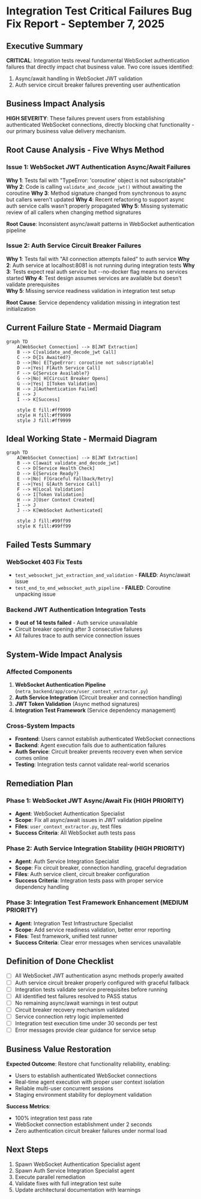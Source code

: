 # Integration Test Critical Failures Bug Fix Report - September 7, 2025

## Executive Summary
**CRITICAL**: Integration tests reveal fundamental WebSocket authentication failures that directly impact chat business value. Two core issues identified:
1. Async/await handling in WebSocket JWT validation 
2. Auth service circuit breaker failures preventing user authentication

## Business Impact Analysis
**HIGH SEVERITY**: These failures prevent users from establishing authenticated WebSocket connections, directly blocking chat functionality - our primary business value delivery mechanism.

## Root Cause Analysis - Five Whys Method

### Issue 1: WebSocket JWT Authentication Async/Await Failures

**Why 1**: Tests fail with "TypeError: 'coroutine' object is not subscriptable"
**Why 2**: Code is calling `validate_and_decode_jwt()` without awaiting the coroutine
**Why 3**: Method signature changed from synchronous to async but callers weren't updated
**Why 4**: Recent refactoring to support async auth service calls wasn't properly propagated
**Why 5**: Missing systematic review of all callers when changing method signatures

**Root Cause**: Inconsistent async/await patterns in WebSocket authentication pipeline

### Issue 2: Auth Service Circuit Breaker Failures

**Why 1**: Tests fail with "All connection attempts failed" to auth service
**Why 2**: Auth service at localhost:8081 is not running during integration tests
**Why 3**: Tests expect real auth service but --no-docker flag means no services started
**Why 4**: Test design assumes services are available but doesn't validate prerequisites  
**Why 5**: Missing service readiness validation in integration test setup

**Root Cause**: Service dependency validation missing in integration test initialization

## Current Failure State - Mermaid Diagram

```mermaid
graph TD
    A[WebSocket Connection] --> B[JWT Extraction]
    B --> C[validate_and_decode_jwt Call]
    C --> D{Is Awaited?}
    D -->|No| E[TypeError: coroutine not subscriptable]
    D -->|Yes| F[Auth Service Call]
    F --> G{Service Available?}
    G -->|No| H[Circuit Breaker Opens]
    G -->|Yes| I[Token Validation]
    H --> J[Authentication Failed]
    E --> J
    I --> K[Success]
    
    style E fill:#ff9999
    style H fill:#ff9999
    style J fill:#ff9999
```

## Ideal Working State - Mermaid Diagram

```mermaid
graph TD
    A[WebSocket Connection] --> B[JWT Extraction]
    B --> C[await validate_and_decode_jwt]
    C --> D[Service Health Check]
    D --> E{Service Ready?}
    E -->|No| F[Graceful Fallback/Retry]
    E -->|Yes| G[Auth Service Call]
    F --> H[Local Validation]
    G --> I[Token Validation]
    H --> J[User Context Created]
    I --> J
    J --> K[WebSocket Authenticated]
    
    style J fill:#99ff99
    style K fill:#99ff99
```

## Failed Tests Summary

### WebSocket 403 Fix Tests
- `test_websocket_jwt_extraction_and_validation` - **FAILED**: Async/await issue
- `test_end_to_end_websocket_auth_pipeline` - **FAILED**: Coroutine unpacking issue

### Backend JWT Authentication Integration Tests  
- **9 out of 14 tests failed** - Auth service unavailable
- Circuit breaker opening after 3 consecutive failures
- All failures trace to auth service connection issues

## System-Wide Impact Analysis

### Affected Components
1. **WebSocket Authentication Pipeline** (`netra_backend/app/core/user_context_extractor.py`)
2. **Auth Service Integration** (Circuit breaker and connection handling)
3. **JWT Token Validation** (Async method signatures)
4. **Integration Test Framework** (Service dependency management)

### Cross-System Impacts
- **Frontend**: Users cannot establish authenticated WebSocket connections
- **Backend**: Agent execution fails due to authentication failures  
- **Auth Service**: Circuit breaker prevents recovery even when service comes online
- **Testing**: Integration tests cannot validate real-world scenarios

## Remediation Plan

### Phase 1: WebSocket JWT Async/Await Fix (HIGH PRIORITY)
- **Agent**: WebSocket Authentication Specialist
- **Scope**: Fix all async/await issues in JWT validation pipeline
- **Files**: `user_context_extractor.py`, test files
- **Success Criteria**: All WebSocket auth tests pass

### Phase 2: Auth Service Integration Stability (HIGH PRIORITY)  
- **Agent**: Auth Service Integration Specialist
- **Scope**: Fix circuit breaker, connection handling, graceful degradation
- **Files**: Auth service client, circuit breaker configuration
- **Success Criteria**: Integration tests pass with proper service dependency handling

### Phase 3: Integration Test Framework Enhancement (MEDIUM PRIORITY)
- **Agent**: Integration Test Infrastructure Specialist  
- **Scope**: Add service readiness validation, better error reporting
- **Files**: Test framework, unified test runner
- **Success Criteria**: Clear error messages when services unavailable

## Definition of Done Checklist

- [ ] All WebSocket JWT authentication async methods properly awaited
- [ ] Auth service circuit breaker properly configured with graceful fallback
- [ ] Integration tests validate service prerequisites before running
- [ ] All identified test failures resolved to PASS status
- [ ] No remaining async/await warnings in test output
- [ ] Circuit breaker recovery mechanism validated
- [ ] Service connection retry logic implemented
- [ ] Integration test execution time under 30 seconds per test
- [ ] Error messages provide clear guidance for service setup

## Business Value Restoration

**Expected Outcome**: Restore chat functionality reliability, enabling:
- Users to establish authenticated WebSocket connections
- Real-time agent execution with proper user context isolation
- Reliable multi-user concurrent sessions
- Staging environment stability for deployment validation

**Success Metrics**: 
- 100% integration test pass rate
- WebSocket connection establishment under 2 seconds
- Zero authentication circuit breaker failures under normal load

## Next Steps
1. Spawn WebSocket Authentication Specialist agent
2. Spawn Auth Service Integration Specialist agent  
3. Execute parallel remediation
4. Validate fixes with full integration test suite
5. Update architectural documentation with learnings